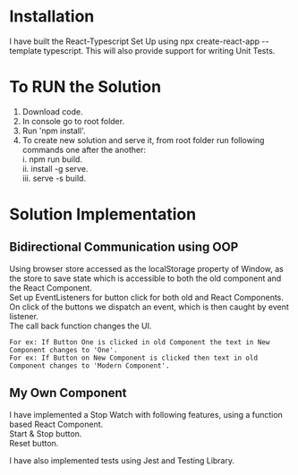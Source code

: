 # Installation
I have built the React-Typescript Set Up using npx create-react-app --template typescript. This will also provide support for writing Unit Tests.

# To RUN the Solution
1. Download code.
2. In console go to root folder.
3. Run 'npm install'.
4. To create new solution and serve it, from root folder run following commands one after the another:\
i. npm run build.\
ii. install -g serve.\
iii. serve -s build.

# Solution Implementation
## Bidirectional Communication using OOP
Using browser store accessed as the localStorage property of Window, as the store to save state which is accessible to both the old component and the React Component.\
Set up EventListeners for button click for both old and React Components.\
On click of the buttons we dispatch an event, which is then caught by event listener.\
The call back function changes the UI.

    For ex: If Button One is clicked in old Component the text in New Component changes to 'One'.
    For ex: If Button on New Component is clicked then text in old Component changes to 'Modern Component'.

## My Own Component
I have implemented a Stop Watch with following features, using a function based React Component.\
    Start & Stop button.\
    Reset button.

I have also implemented tests using Jest and Testing Library.

